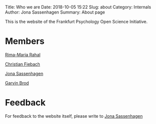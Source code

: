 Title: Who we are
Date: 2018-10-05 15:22
Slug: about
Category: Internals
Author: Jona Sassenhagen
Summary: About page

This is the website of the Frankfurt Psychology Open Science Initiative.

# Members

[Rima-Maria Rahal](rahal@psych.uni-frankfurt.de)

[Christian Fiebach](fiebach@psych.uni-frankfurt.de)

[Jona Sassenhagen](Sassenhagen@psych.uni-frankfurt.de)

[Garvin Brod](brod@dipf.de)

# Feedback
For feedback to the website itself, please write to [Jona Sassenhagen](mailto:jona.sassenhagen@gmail.com)
